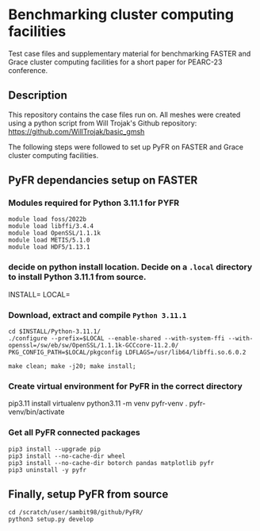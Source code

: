 # Benchmarking cluster computing facilities
Test case files and supplementary material for benchmarking FASTER and Grace cluster computing facilities for a short paper for PEARC-23 conference.

## Description

This repository contains the case files run on. All meshes were created using a python script from Will Trojak's Github repository:
  https://github.com/WillTrojak/basic_gmsh

The following steps were followed to set up PyFR on FASTER and Grace cluster computing facilities. 

## PyFR dependancies setup on FASTER

### Modules required for Python 3.11.1 for PYFR
    module load foss/2022b
    module load libffi/3.4.4
    module load OpenSSL/1.1.1k
    module load METIS/5.1.0
    module load HDF5/1.13.1

### decide on python install location. Decide on a `.local` directory to install Python 3.11.1 from source. 

INSTALL=
LOCAL=

### Download, extract and compile `Python 3.11.1`

    cd $INSTALL/Python-3.11.1/
    ./configure --prefix=$LOCAL --enable-shared --with-system-ffi --with-openssl=/sw/eb/sw/OpenSSL/1.1.1k-GCCcore-11.2.0/ PKG_CONFIG_PATH=$LOCAL/pkgconfig LDFLAGS=/usr/lib64/libffi.so.6.0.2

    make clean; make -j20; make install;

### Create virtual environment for PyFR in the correct directory

  pip3.11 install virtualenv
  python3.11 -m venv pyfr-venv
  . pyfr-venv/bin/activate

### Get all PyFR connected packages

    pip3 install --upgrade pip
    pip3 install --no-cache-dir wheel
    pip3 install --no-cache-dir botorch pandas matplotlib pyfr
    pip3 uninstall -y pyfr

## Finally, setup PyFR from source

    cd /scratch/user/sambit98/github/PyFR/
    python3 setup.py develop
